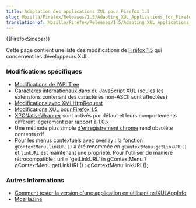 ```yaml
---
title: Adaptation des applications XUL pour Firefox 1.5
slug: Mozilla/Firefox/Releases/1.5/Adapting_XUL_Applications_for_Firefox_1.5
translation_of: Mozilla/Firefox/Releases/1.5/Adapting_XUL_Applications_for_Firefox_1.5
---
```


{{FirefoxSidebar}}

Cette page contient une liste des modifications de [Firefox 1.5](/fr/Firefox_1.5) qui concernent les développeurs XUL.

### Modifications spécifiques

- [Modifications de l'API Tree](/fr/Modifications_de_l'API_Tree)
- [Caractères internationaux dans du JavaScript XUL](/fr/Caractères_internationaux_dans_du_JavaScript_XUL) (seules les extensions contenant des caractères non-ASCII sont affectées)
- [Modifications avec XMLHttpRequest](/fr/Changements_dans_XMLHttpRequest_pour_Gecko_1.8)
- [Modifications XUL pour Firefox 1.5](/fr/Modifications_XUL_pour_Firefox_1.5)
- [XPCNativeWrapper](/fr/XPCNativeWrapper) sont activés par défaut et leurs comportements diffèrent légèrement par rapport à 1.0.x
- Une méthode plus simple [d'enregistrement chrome](/fr/Enregistrement_chrome) rend obsolète contents.rdf
- Pour les menus contextuels avec overlay&nbsp;: la fonction `gContextMenu.linkURL()` a été renommée en `gContextMenu.getLinkURL()` et `linkURL` est maintenant une propriété. Pour l'utiliser de manière rétrocompatible&nbsp;:
  url = 'getLinkURL' in gContextMenu&nbsp;? gContextMenu.getLinkURL()&nbsp;: gContextMenu.linkURL();

### Autres informations

- [Comment tester la version d'une application en utilisant nsIXULAppInfo](/fr/Utilisation_de_nsIXULAppInfo)
- [MozillaZine](http://kb.mozillazine.org/Dev_:_Extensions_:_Cross-Version_Compatibility_Techniques)
